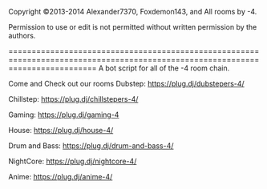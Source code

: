 Copyright ©2013-2014 Alexander7370, Foxdemon143, and All rooms by -4.

Permission to use or edit is not permitted without written permission by the authors.


===============================================================================================================================
A bot script for all of the -4 room chain.



Come and Check out our rooms
Dubstep: https://plug.dj/dubstepers-4/ 

Chillstep: https://plug.dj/chillstepers-4/

Gaming: https://plug.dj/gaming-4

House: https://plug.dj/house-4/

Drum and Bass: https://plug.dj/drum-and-bass-4/

NightCore: https://plug.dj/nightcore-4/ 

Anime: https://plug.dj/anime-4/
